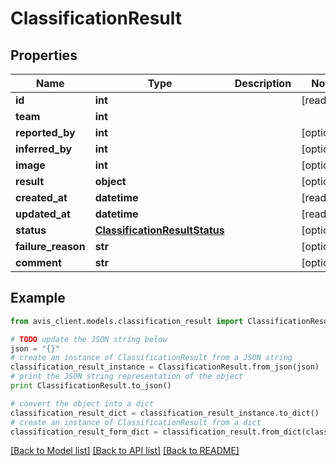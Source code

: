 # ClassificationResult


## Properties

Name | Type | Description | Notes
------------ | ------------- | ------------- | -------------
**id** | **int** |  | [readonly]
**team** | **int** |  |
**reported_by** | **int** |  | [optional]
**inferred_by** | **int** |  | [optional]
**image** | **int** |  | [optional]
**result** | **object** |  | [optional]
**created_at** | **datetime** |  | [readonly]
**updated_at** | **datetime** |  | [readonly]
**status** | [**ClassificationResultStatus**](ClassificationResultStatus.md) |  | [optional]
**failure_reason** | **str** |  | [optional]
**comment** | **str** |  | [optional]

## Example

```python
from avis_client.models.classification_result import ClassificationResult

# TODO update the JSON string below
json = "{}"
# create an instance of ClassificationResult from a JSON string
classification_result_instance = ClassificationResult.from_json(json)
# print the JSON string representation of the object
print ClassificationResult.to_json()

# convert the object into a dict
classification_result_dict = classification_result_instance.to_dict()
# create an instance of ClassificationResult from a dict
classification_result_form_dict = classification_result.from_dict(classification_result_dict)
```
[[Back to Model list]](../README.md#documentation-for-models) [[Back to API list]](../README.md#documentation-for-api-endpoints) [[Back to README]](../README.md)

